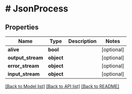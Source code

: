 # # JsonProcess

## Properties

Name | Type | Description | Notes
------------ | ------------- | ------------- | -------------
**alive** | **bool** |  | [optional]
**output_stream** | **object** |  | [optional]
**error_stream** | **object** |  | [optional]
**input_stream** | **object** |  | [optional]

[[Back to Model list]](../../README.md#models) [[Back to API list]](../../README.md#endpoints) [[Back to README]](../../README.md)
